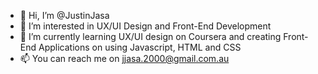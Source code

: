 - 👋 Hi, I’m @JustinJasa
- 👀 I’m interested in UX/UI Design and Front-End Development
- 🌱 I’m currently learning UX/UI design on Coursera and creating Front-End Applications on using Javascript, HTML and CSS
- 📫 You can reach me on jjasa.2000@gmail.com.au
